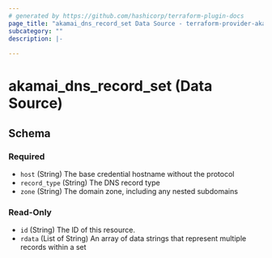 ```yaml
---
# generated by https://github.com/hashicorp/terraform-plugin-docs
page_title: "akamai_dns_record_set Data Source - terraform-provider-akamai"
subcategory: ""
description: |-
  
---
```


# akamai_dns_record_set (Data Source)





<!-- schema generated by tfplugindocs -->
## Schema

### Required

- `host` (String) The base credential hostname without the protocol
- `record_type` (String) The DNS record type
- `zone` (String) The domain zone, including any nested subdomains

### Read-Only

- `id` (String) The ID of this resource.
- `rdata` (List of String) An array of data strings that represent multiple records within a set

